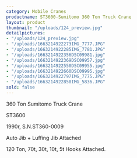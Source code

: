 ```yaml
---
category: Mobile Cranes
productname: ST3600-Sumitomo 360 Ton Truck Crane
layout: product
thumbnail: "/uploads/124_preview.jpg"
detailpictures:
- "/uploads/124_preview.jpg"
- "/uploads/1663214922273IMG_7777.JPG"
- "/uploads/1663214922285IMG_7781.JPG"
- "/uploads/1663214922356DSC09981.jpg"
- "/uploads/1663214922369DSC09957.jpg"
- "/uploads/1663214922550DSC09955.jpg"
- "/uploads/1663214922660DSC09995.jpg"
- "/uploads/1663214922797IMG_7775.JPG"
- "/uploads/1663214922850IMG_5836.JPG"
sold: false
---
```


360&nbsp;Ton Sumitomo&nbsp;Truck&nbsp;Crane

ST3600

1990r, S.N.ST360-0009

Auto Jib + Luffing Jib Attached

120 Ton, 70t, 30t, 10t, 5t&nbsp;Hooks Attached.



